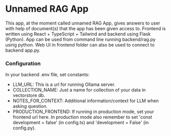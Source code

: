 # Unnamed RAG App
This app, at the moment called unnamed RAG App, gives answers to user with help of document(s) that the app has been given access to.
Frontend is written using React + TypeScript + Tailwind and backend using Flask (Python).
App can be used from command line running backend/rag.py using python. Web UI in frontend folder can also be used to connect to backend app.py.

### Configuration
In your backend .env file, set constants:
- LLM_URL: This is a url for running Ollama server.
- COLLECTION_NAME: Just a name for collection of your data in vectorstore db.
- NOTES_FOR_CONTEXT: Additional information/context for LLM when asking question.
- PRODUCTION_FRONTEND: If running in production mode, set your frontend url here. In production mode also remember to set 'const development = false' (in config.ts) and 'development = False' (in config.py).